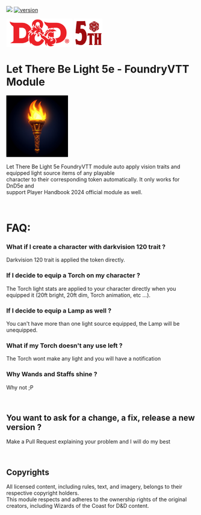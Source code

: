 ![](https://img.shields.io/badge/Foundry-v12-informational)
[![version](https://img.shields.io/badge/version-1.0.1-red.svg)](https://semver.org)

[<img src="licensed/dnd.png" height="76"/>](licensed/dnd.png "D&D Licensed")
[<img src="licensed/srd.png" height="76"/>](licensed/srd.png "SRD 5th")

# Let There Be Light 5e - FoundryVTT Module

[<img src="assets/icon.png" width="164"/>](assets/icon.png "Let There Be Light 5e")

Let There Be Light 5e FoundryVTT module auto apply vision traits and equipped light source items of any playable<br>
character to their corresponding token automatically. It only works for DnD5e and<br>
support Player Handbook 2024 official module as well.

<br>

# FAQ:

### What if I create a character with darkvision 120 trait ?

Darkvision 120 trait is applied the token directly.

### If I decide to equip a Torch on my character ?

The Torch light stats are applied to your character directly when you equipped it (20ft bright, 20ft dim, Torch animation, etc ...).

### If I decide to equip a Lamp as well ?

You can't have more than one light source equipped, the Lamp will be unequipped.

### What if my Torch doesn't any use left ?

The Torch wont make any light and you will have a notification

### Why Wands and Staffs shine ?

Why not ;P

<br>

## You want to ask for a change, a fix, release a new version ?

Make a Pull Request explaining your problem and I will do my best

<br>

## Copyrights

All licensed content, including rules, text, and imagery, belongs to their respective copyright holders.<br>
This module respects and adheres to the ownership rights of the original creators, including Wizards of the Coast for D&D content.
